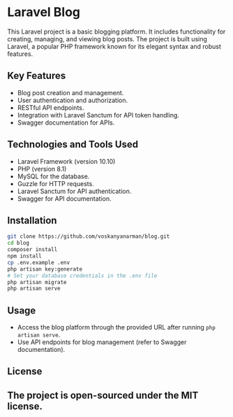 
# Laravel Blog

This Laravel project is a basic blogging platform. It includes functionality for creating, managing, and viewing blog posts. The project is built using Laravel, a popular PHP framework known for its elegant syntax and robust features.

## Key Features

- Blog post creation and management.
- User authentication and authorization.
- RESTful API endpoints.
- Integration with Laravel Sanctum for API token handling.
- Swagger documentation for APIs.

## Technologies and Tools Used

- Laravel Framework (version 10.10)
- PHP (version 8.1)
- MySQL for the database.
- Guzzle for HTTP requests.
- Laravel Sanctum for API authentication.
- Swagger for API documentation.

## Installation

```bash
git clone https://github.com/voskanyanarman/blog.git
cd blog
composer install
npm install
cp .env.example .env
php artisan key:generate
# Set your database credentials in the .env file
php artisan migrate
php artisan serve
```

## Usage

- Access the blog platform through the provided URL after running `php artisan serve`.
- Use API endpoints for blog management (refer to Swagger documentation).

## License

The project is open-sourced under the MIT license.
---
